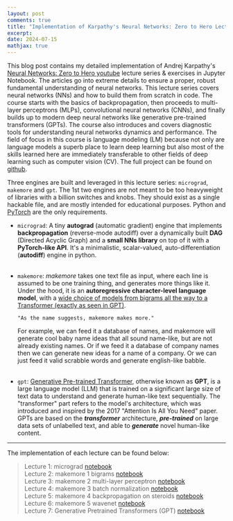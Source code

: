 ```yaml
---
layout: post
comments: true
title: "Implementation of Karpathy's Neural Networks: Zero to Hero Lecture Series"
excerpt: 
date: 2024-07-15
mathjax: true
---
```

This blog post contains my detailed implementation of Andrej Karpathy's [Neural Networks: Zero to Hero youtube](https://www.youtube.com/playlist?list=PLAqhIrjkxbuWI23v9cThsA9GvCAUhRvKZ) lecture series & exercises in Jupyter Notebook. The articles go into extreme details to ensure a proper, robust fundamental understanding of neural networks. This lecture series covers neural networks (NNs) and how to build them from scratch in code. The course starts with the basics of backpropagation, then proceeds to multi-layer perceptrons (MLPs), convolutional neural networks (CNNs), and finally builds up to modern deep neural networks like generative pre-trained transformers (GPTs). The course also introduces and covers diagnostic tools for understanding neural networks dynamics and performance. The field of focus in this course is language modeling (LM) because not only are language models a superb place to learn deep learning but also most of the skills learned here are immediately transferable to other fields of deep learning such as computer vision (CV). The full project can be found on [github](https://github.com/chizkidd/Karpathy-Neural-Networks-Zero-to-Hero).

Three engines are built and leveraged in this lecture series: `micrograd`, `makemore` and `gpt`. The 1st two engines are not meant to be too heavyweight of libraries with a billion switches and knobs. They should exist as a single hackable file, and are mostly intended for educational purposes. Python and [PyTorch](https://pytorch.org) are the only requirements.
* `micrograd`: A tiny **autograd** (automatic gradient) engine that implements **backpropagation** (reverse-mode autodiff) over a dynamically built **DAG** (Directed Acyclic Graph) and a **small NNs library** on  top of it with a **PyTorch-like API**. It's a minimalistic, scalar-valued, auto-differentiation (**autodiff**) engine in python.<br><br>

* `makemore`: *makemore* takes one text file as input, where each line is assumed to be one training thing, and generates more things like it. Under the hood, it is an **autoregressive character-level language model**, with a <u>wide choice of models from bigrams all the way to a Transformer (exactly as seen in GPT)</u>. 
  ```
  "As the name suggests, makemore makes more."
  ```
  For example, we can feed it a database of names, and makemore will generate cool baby name ideas that all sound name-like, but are not already existing names. Or if we feed it a database of company names then we can generate new ideas for a name of a company. Or we can just feed it valid scrabble words and generate english-like babble.<br><br>

* `gpt`: <u>Generative Pre-trained Transformer,</u> otherwise known as **GPT**, is a large language model (LLM) that is trained on a significant large size of text data to understand and generate human-like text sequentially. The "transformer" part refers to the model's architecture, which was introduced and inspired by the 2017 "Attention Is All You Need" paper. GPTs are based on the _**transformer**_ architecture, _**pre-trained**_ on large data sets of unlabelled text, and able to _**generate**_ novel human-like content.

---
The implementation of each lecture can be found below:
> Lecture 1: micrograd [notebook](https://nbviewer.org/github/chizkidd/Karpathy-Neural-Networks-Zero-to-Hero/blob/main/001_micrograd/micrograd.ipynb)<br>
> Lecture 2: makemore 1 bigrams [notebook](https://nbviewer.org/github/chizkidd/Karpathy-Neural-Networks-Zero-to-Hero/blob/main/002_makemore_Bigrams/makemore_Bigrams.ipynb)<br>
> Lecture 3: makemore 2 multi-layer perceptron [notebook](https://nbviewer.org/github/chizkidd/Karpathy-Neural-Networks-Zero-to-Hero/blob/main/003_makemore_MLP/makemore_MLP.ipynb)<br>
> Lecture 4: makemore 3 batch normalization [notebook](https://nbviewer.org/github/chizkidd/Karpathy-Neural-Networks-Zero-to-Hero/blob/main/004_makemore_BatchNorm/makemore_BatchNorm.ipynb)<br>
> Lecture 5: makemore 4 backpropagation on steroids [notebook](https://nbviewer.org/github/chizkidd/Karpathy-Neural-Networks-Zero-to-Hero/blob/main/005_makemore_BackpropNinja/makemore_Backprop.ipynb)<br>
> Lecture 6: makemore 5 wavenet [notebook](https://github.com/chizkidd/Karpathy-Neural-Networks-Zero-to-Hero/blob/main/006_makemore_WaveNet/makemore_WaveNet.ipynb)<br>
> Lecture 7: Generative Pretrained Transformers (GPT) [notebook](https://nbviewer.org/github/chizkidd/Karpathy-Neural-Networks-Zero-to-Hero/blob/main/007_GPT/gpt.ipynb)<br>
